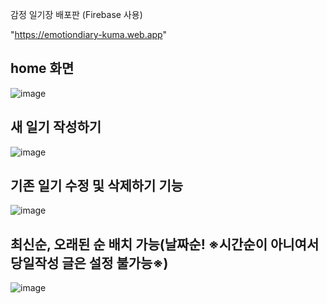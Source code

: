 감정 일기장 배포판 (Firebase 사용)

"https://emotiondiary-kuma.web.app"

## home 화면
![image](https://github.com/user-attachments/assets/4b432b39-7dd9-4ee9-a415-f4bdde00ff40)
## 새 일기 작성하기
![image](https://github.com/user-attachments/assets/5ebfdb9f-6503-4257-95d4-e63b4ac53120)
## 기존 일기 수정 및 삭제하기 기능
![image](https://github.com/user-attachments/assets/ed049818-b29d-4081-893b-1516b38036ba)
## 최신순, 오래된 순 배치 가능(날짜순! ※시간순이 아니여서 당일작성 글은 설정 불가능※)
![image](https://github.com/user-attachments/assets/06bdbc0f-aee1-4e76-bc2d-d88769962110)






